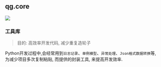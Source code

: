 ## qg.core

[![](https://api.travis-ci.org/QunarOPS/qg.core.png?branch=master)](https://travis-ci.org/QunarOPS/qg.core)


### 工具库
> 目的: 高效率开发代码, 减少重复造轮子

Python开发过程中,会经常用到`日志记录`、`单例模型`、`异常处理`、`Json格式数据转换`等, 为减少项目多次复制粘贴, 而提供的封装工具, 来提高开发效率.
